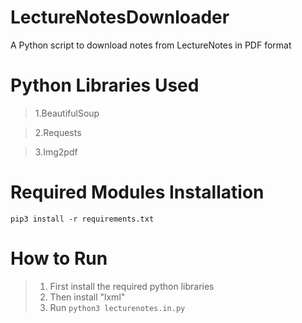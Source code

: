 # LectureNotesDownloader

A Python script to download notes from LectureNotes in PDF format

# Python Libraries Used

> 1.BeautifulSoup

> 2.Requests

> 3.Img2pdf

# Required Modules Installation

```pip3 install -r requirements.txt```

# How to Run

> 1. First install the required python libraries
> 2. Then install "lxml"
> 3. Run
```python3 lecturenotes.in.py```
